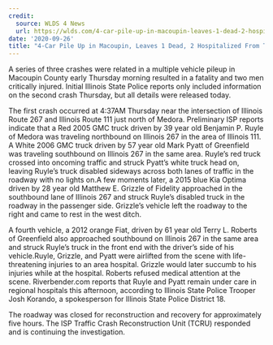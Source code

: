 ```yaml
---
credit:
  source: WLDS 4 News
  url: https://wlds.com/4-car-pile-up-in-macoupin-leaves-1-dead-2-hospitalized-from-thursday/
date: '2020-09-26'
title: "4-Car Pile Up in Macoupin, Leaves 1 Dead, 2 Hospitalized From Thursday"
---
```

A series of three crashes were related in a multiple vehicle pileup in Macoupin County early Thursday morning resulted in a fatality and two men critically injured. Initial Illinois State Police reports only included information on the second crash Thursday, but all details were released today.

The first crash occurred at 4:37AM Thursday near the intersection of Illinois Route 267 and Illinois Route 111 just north of Medora. Preliminary ISP reports indicate that a Red 2005 GMC truck driven by 39 year old Benjamin P. Ruyle of Medora was traveling northbound on Illinois 267 in the area of Illinois 111. A White 2006 GMC truck driven by 57 year old Mark Pyatt of Greenfield was traveling southbound on Illinois 267 in the same area. Ruyle’s red truck crossed into oncoming traffic and struck Pyatt’s white truck head on, leaving Ruyle’s truck disabled sideways across both lanes of traffic in the roadway with no lights on.A few moments later, a 2015 blue Kia Optima driven by 28 year old Matthew E. Grizzle of Fidelity approached in the southbound lane of Illinois 267 and struck Ruyle’s disabled truck in the roadway in the passenger side. Grizzle’s vehicle left the roadway to the right and came to rest in the west ditch.

A fourth vehicle, a 2012 orange Fiat, driven by 61 year old Terry L. Roberts of Greenfield also approached southbound on Illinois 267 in the same area and struck Ruyle’s truck in the front end with the driver’s side of his vehicle.Ruyle, Grizzle, and Pyatt were airlifted from the scene with life-threatening injuries to an area hospital. Grizzle would later succumb to his injuries while at the hospital. Roberts refused medical attention at the scene. Riverbender.com reports that Ruyle and Pyatt remain under care in regional hospitals this afternoon, according to Illinois State Police Trooper Josh Korando, a spokesperson for Illinois State Police District 18.

The roadway was closed for reconstruction and recovery for approximately five hours. The ISP Traffic Crash Reconstruction Unit (TCRU) responded and is continuing the investigation.

